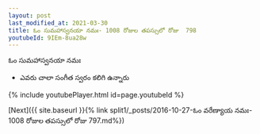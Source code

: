 ```yaml
---
layout: post
last_modified_at: 2021-03-30
title: ఓం సుమహాస్వనయా నమః- 1008 రోజుల తపస్సులో రోజు  798
youtubeId: 9IEm-8ua28w
---
```

 
 
 ఓం సుమహాస్వనయా నమః  
 
 -  ఎవరు చాలా సంగీత స్వరం కలిగి ఉన్నారు 
 
  
 
  
 
 
 
 
 
 


{% include youtubePlayer.html id=page.youtubeId %}
 
[Next]({{ site.baseurl }}{% link  split1/_posts/2016-10-27-ఓం వరేణ్యాయ నమః- 1008 రోజుల తపస్సులో రోజు  797.md%})
 
